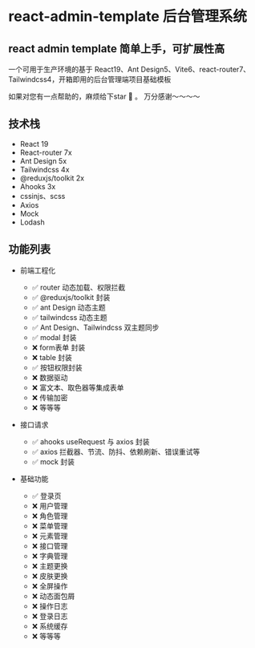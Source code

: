 # react-admin-template 后台管理系统

## react admin template 简单上手，可扩展性高

一个可用于生产环境的基于 React19、Ant Design5、Vite6、react-router7、Tailwindcss4，开箱即用的后台管理端项目基础模板

如果对您有一点帮助的，麻烦给下star 🌟 。 万分感谢～～～～

## 技术栈

- React 19
- React-router 7x
- Ant Design 5x
- Tailwindcss 4x
- @reduxjs/toolkit 2x
- Ahooks 3x
- cssinjs、scss
- Axios
- Mock
- Lodash

## 功能列表

- 前端工程化

  - ✅ router 动态加载、权限拦截
  - ✅ @reduxjs/toolkit 封装
  - ✅ ant Design 动态主题
  - ✅ tailwindcss 动态主题
  - ✅ Ant Design、Tailwindcss 双主题同步
  - ✅ modal 封装
  - ❌ form表单 封装
  - ❌ table 封装
  - ✅ 按钮权限封装
  - ❌ 数据驱动
  - ❌ 富文本、取色器等集成表单
  - ❌ 传输加密
  - ❌ 等等等
- 接口请求

  - ✅ ahooks useRequest 与 axios 封装
  - ✅ axios 拦截器、节流、防抖、依赖刷新、错误重试等
  - ✅ mock 封装
- 基础功能

  - ✅ 登录页
  - ❌ 用户管理
  - ❌ 角色管理
  - ❌ 菜单管理
  - ❌ 元素管理
  - ❌ 接口管理
  - ❌ 字典管理
  - ❌ 主题更换
  - ❌ 皮肤更换
  - ❌ 全屏操作
  - ❌ 动态面包屑
  - ❌ 操作日志
  - ❌ 登录日志
  - ❌ 系统缓存
  - ❌ 等等等
